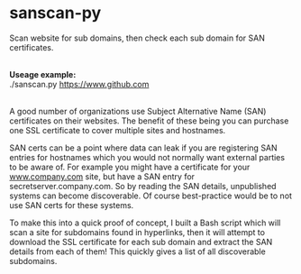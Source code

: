 # sanscan-py
Scan website for sub domains, then check each sub domain for SAN certificates.
<BR><BR>

**Useage example:**<BR>
./sanscan.py https://www.github.com
<BR><BR>


A good number of organizations use Subject Alternative Name (SAN) certificates on their websites. The benefit of these being you can purchase one SSL certificate to cover multiple sites and hostnames.

SAN certs can be a point where data can leak if you are registering SAN entries for hostnames which you would not normally want external parties to be aware of. For example you might have a certificate for your www.company.com site, but have a SAN entry for secretserver.company.com. So by reading the SAN details, unpublished systems can become discoverable. Of course best-practice would be to not use SAN certs for these systems.

To make this into a quick proof of concept, I built a Bash script which will scan a site for subdomains found in hyperlinks, then it will attempt to download the SSL certificate for each sub domain and extract the SAN details from each of them! This quickly gives a list of all discoverable subdomains. 
